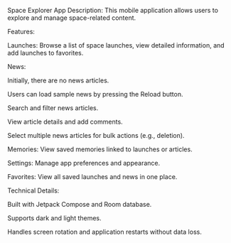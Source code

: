 Space Explorer App
Description:
This mobile application allows users to explore and manage space-related content.

Features:

Launches: Browse a list of space launches, view detailed information, and add launches to favorites.

News:

Initially, there are no news articles.

Users can load sample news by pressing the Reload button.

Search and filter news articles.

View article details and add comments.

Select multiple news articles for bulk actions (e.g., deletion).

Memories: View saved memories linked to launches or articles.

Settings: Manage app preferences and appearance.

Favorites: View all saved launches and news in one place.

Technical Details:

Built with Jetpack Compose and Room database.

Supports dark and light themes.

Handles screen rotation and application restarts without data loss.